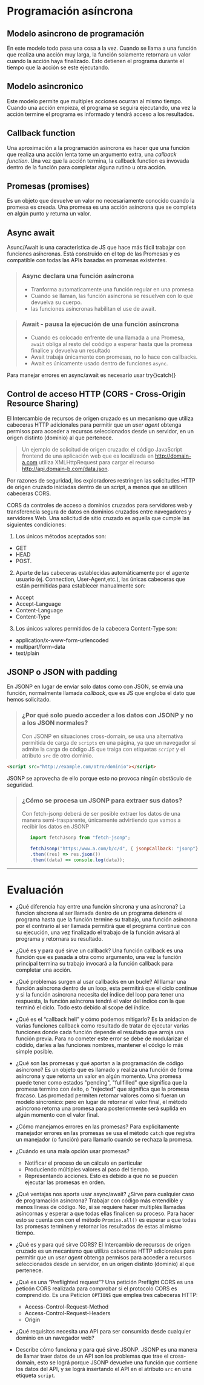# Programación asíncrona

## Modelo asincrono de programación
 En este modelo todo pasa una cosa a la vez. Cuando se llama a una función que realiza una acción muy larga, la función solamente retornara un valor cuando la acción haya finalizado. Esto detienen el programa durante el tiempo que la acción se este ejecutando.

## Modelo asincronico
Este modelo permite que multiples acciones ocurran al mismo tiempo. Cuando una acción empieza, el programa se seguira ejecutando, una vez la acción termine el programa es informado y tendrá acceso a los resultados.

## Callback function
Una aproximación a la programación asincrona es hacer que una función que realiza una acción lenta tome un argumento extra, una *callback function*. Una vez que la acción termina, la callback function es invovada dentro de la función para completar alguna rutino u otra acción.

## Promesas (promises)
Es un objeto que devuelve un valor no necesariamente conocido cuando la promesa es creada. Una promesa es una acción asincrona que se completa en algún punto y returna un valor.

## Async await
Asunc/Await is una característica de JS que hace más fácil trabajar con funciones asíncronas. Está construido en el top de las Promesas y es compatible con todas las APIs basadas en promesas existentes.
 >  ### Async declara una función asíncrona
 >   - Tranforma automaticamente una función regular en una promesa
 >   - Cuando se llaman, las función asíncrona se resuelven con lo que devuelva su cuerpo.
 >   - las funciones asíncronas habilitan el use de await.

 >  ### Await - pausa la ejecución de una función asíncrona
 >   - Cuando es colocado enfrente de una llamada a una Promesa, `await` obliga al resto del coódigo a esperar hasta que la promesa finalice y devuelva un resultado
 >   - Await trabaja únicamente con promesas, no lo hace con callbacks.
 >   - Await es únicamente usado dentro de funciones `async`. 

Para manejar errores en async/await es necesario usar try{}catch{}

## Control de acceso HTTP (CORS - Cross-Origin Resource Sharing)
  El Intercambio de recursos de origen cruzado es un mecanismo que utiliza cabeceras HTTP adicionales para permitir que un _user agent_ obtenga permisos para acceder a recursos seleccionados desde un servidor, en un origen distinto (dominio) al que pertenece.

  > Un ejemplo de solicitud de origen cruzado: el código JavaScript frontend de una aplicación web que es localizada en http://domain-a.com utiliza XMLHttpRequest para cargar el recurso http://api.domain-b.com/data.json.

  Por razones de seguridad, los exploradores restringen las solicitudes HTTP de origen cruzado iniciadas dentro de un script, a menos que se utilicen cabeceras CORS.

  CORS da controles de acceso a dominios cruzados para servidores web y transferencia segura de datos en dominios cruzados entre navegadores y servidores Web.
  Una solicitud de sitio cruzado es aquella que cumple las siguientes condiciones:

  1. Los únicos métodos aceptados son:
  - GET
  - HEAD
  - POST.
  2. Aparte de las cabeceras establecidas automáticamente por el agente usuario (ej. Connection, User-Agent,etc.), las únicas cabeceras que están permitidas para establecer manualmente son:
  - Accept
  - Accept-Language
  - Content-Language
  - Content-Type
  3. Los únicos valores permitidos de la cabecera Content-Type son:
  - application/x-www-form-urlencoded
  - multipart/form-data
  - text/plain

## JSONP o JSON with padding

En JSONP en lugar de enviar solo datos como con JSON, se envía una función, normalmente llamada _callback_, que es JS que engloba el dato que hemos solicitado.

> ### ¿Por qué solo puedo acceder a los datos con JSONP y no a los JSON normales?
> Con JSONP en situaciones cross-domain, se usa una alternativa permitida de carga de `scripts` en una página, ya que un navegador sí admite la carga de código JS que traiga con etiquetas *`script`* y el atributo `src` de otro dominio.

```html
<script src="http://example.com/otro/dominio"></script>
```

JSONP se aprovecha de ello porque esto no provoca ningún obstáculo de seguridad.

> ### ¿Cómo se procesa un JSONP para extraer sus datos?
> Con fetch-jsonp deberá de ser posible extraer los datos de una manera semi-trasparente, únicamente advirtiendo que vamos a recibir los datos en JSONP
>```javascript
>    import fetchJsonp from "fetch-jsonp";
>
>    fetchJsonp("https:/www.a.com/b/c/d", { jsonpCallback: "jsonp"})
>    .then((res) => res.json())
>    .then((data) => console.log(data));
>```

----------
# Evaluación

- ¿Qué diferencia hay entre una función síncrona y una asíncrona?
    La funcion síncrona al ser llamada dentro de un programa detendra el programa hasta que la función termine su trabajo, una función asíncrona por el contrario al ser llamada permitirá que el programa continue con su ejecución, una vez finalizado el trabajo de la función avisará al programa y retornara su resultado.

- ¿Qué es y para qué sirve un callback?
    Una función callback es una función que es pasada a otra como argumento, una vez la función principal termina su trabajo invocará a la función callback para completar una acción.

- ¿Qué problemas surgen al usar callbacks en un bucle?
    Al llamar una función asíncrona dentro de un loop, esta permitirá que el ciclo continue y si la función asíncrona necesita del índice del loop para tener una respuesta, la función asíncrona tendrá el valor del indice con la que terminó el ciclo. Todo esto debido al scope del índice. 

- ¿Qué es el “callback hell” y cómo podemos mitigarlo?
    Es la anidacion de varias funciones callback como resultado de tratar de ejecutar varias funciones donde cada función depende el resultado que arroja una función previa. 
    Para no cometer este error se debe de modularizar el códido, darles a las funciones nombres, mantener el código lo más simple posible.

- ¿Qué son las promesas y qué aportan a la programación de código asíncrono?
    Es un objeto que es llamado y realiza una función de forma asíncrona y que retorna un valor en algún momento. Una promesa puede tener como estados "pending", "fullfilled" que significa que la promesa termino con éxito, o "rejected" que significa que la promesa fracaso.
    Las promedad permiten retornar valores como si fueran un modelo síncronico: pero en lugar de retornar el valor final, el método asíncrono retorna una promesa para posteriormente será suplida en algún momento con el valor final.

- ¿Cómo manejamos errores en las promesas?
    Para explicitamente manejador errores en las promesas se usa el método `catch` que registra un manejador (o función) para llamarlo cuando se rechaza la promesa.

- ¿Cuándo es una mala opción usar promesas?
    - Notificar el proceso de un cálculo en particular
    - Produciendo múltiples valores al paso del tiempo.
    - Representando acciones. Esto es debido a que no se pueden ejecutar las promesas en orden.


- ¿Qué ventajas nos aporta usar async/await? ¿Sirve para cualquier caso de programación asíncrona?
    Trabajar con código más entendible y menos lineas de código. No, si se requiere hacer multiplés llamadas asíncornas y esperar a que todas ellas finalicen su proceso. Para hacer esto se cuenta con con el método `Promise.all()` es esperar a que todas las promesas terminen y retornar los resultados de estas al mismo tiempo.


- ¿Qué es y para qué sirve CORS? 
    El Intercambio de recursos de origen cruzado es un mecanismo que utiliza cabeceras HTTP adicionales para permitir que un _user agent_ obtenga permisos para acceder a recursos seleccionados desde un servidor, en un origen distinto (dominio) al que pertenece.

- ¿Qué es una “Preflighted request”?
    Una petición Preflight CORS es una peticón CORS realizada para comprobar si el protocolo CORS es comprendido.
    Es una Peticion `OPTIONS` que emplea tres cabeceras HTTP:
     - Access-Control-Request-Method
     - Access-Control-Request-Headers
     - Origin

- ¿Qué requisitos necesita una API para ser consumida desde cualquier dominio en un navegador web?



- Describe cómo funciona y para qué sirve JSONP.
    JSONP es una manera de llamar traer datos de un API son los problemas que trae el cross-domain, esto se lográ porque JSONP devuelve una función que contiene los datos del API, y se lográ insertando el API en el atributo `src` en una etiqueta `script`.